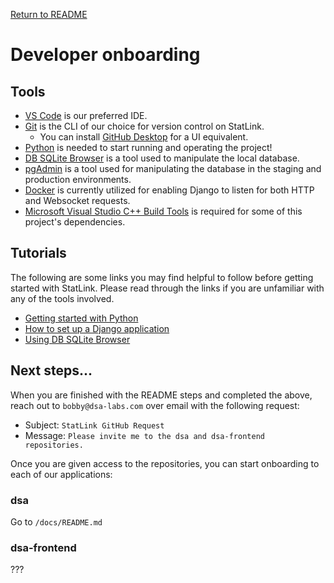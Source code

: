 [Return to README](../README.md)

# Developer onboarding

## Tools

- [VS Code](https://code.visualstudio.com/) is our preferred IDE.
- [Git](https://git-scm.com/) is the CLI of our choice for version control on StatLink.
    - You can install [GitHub Desktop](https://desktop.github.com/download/) for a UI equivalent. 
- [Python](https://www.python.org/downloads/) is needed to start running and operating the project!
- [DB SQLite Browser](https://sqlitebrowser.org/) is a tool used to manipulate the local database.
- [pgAdmin](https://www.pgadmin.org/) is a tool used for manipulating the database in the staging and production environments.
- [Docker](https://www.docker.com/) is currently utilized for enabling Django to listen for both HTTP and Websocket requests.
- [Microsoft Visual Studio C++ Build Tools](https://visualstudio.microsoft.com/downloads/?q=build+tools) is required for some of this project's dependencies.

## Tutorials

The following are some links you may find helpful to follow before getting started with StatLink. Please read through the links if you are unfamiliar with any of the tools involved.
- [Getting started with Python](https://code.visualstudio.com/docs/python/python-tutorial)
- [How to set up a Django application](https://docs.djangoproject.com/en/4.2/intro/tutorial01/)
- [Using DB SQLite Browser](https://datacarpentry.org/sql-socialsci/02-db-browser.html)

## Next steps...

When you are finished with the README steps and completed the above, reach out to `bobby@dsa-labs.com` over email with the following request:

- Subject: `StatLink GitHub Request`
- Message: `Please invite me to the dsa and dsa-frontend repositories.`

Once you are given access to the repositories, you can start onboarding to each of our applications:

### dsa

Go to `/docs/README.md`

### dsa-frontend

???